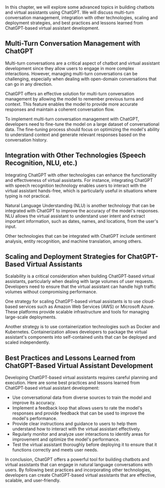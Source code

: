 
In this chapter, we will explore some advanced topics in building chatbots and virtual assistants using ChatGPT. We will discuss multi-turn conversation management, integration with other technologies, scaling and deployment strategies, and best practices and lessons learned from ChatGPT-based virtual assistant development.

Multi-Turn Conversation Management with ChatGPT
-----------------------------------------------

Multi-turn conversations are a critical aspect of chatbot and virtual assistant development since they allow users to engage in more complex interactions. However, managing multi-turn conversations can be challenging, especially when dealing with open-domain conversations that can go in any direction.

ChatGPT offers an effective solution for multi-turn conversation management by allowing the model to remember previous turns and context. This feature enables the model to provide more accurate responses and maintain a coherent conversation flow.

To implement multi-turn conversation management with ChatGPT, developers need to fine-tune the model on a large dataset of conversational data. The fine-tuning process should focus on optimizing the model's ability to understand context and generate relevant responses based on the conversation history.

Integration with Other Technologies (Speech Recognition, NLU, etc.)
-------------------------------------------------------------------

Integrating ChatGPT with other technologies can enhance the functionality and effectiveness of virtual assistants. For instance, integrating ChatGPT with speech recognition technology enables users to interact with the virtual assistant hands-free, which is particularly useful in situations where typing is not practical.

Natural Language Understanding (NLU) is another technology that can be integrated with ChatGPT to improve the accuracy of the model's responses. NLU allows the virtual assistant to understand user intent and extract important information, such as dates, names, and locations, from the user's input.

Other technologies that can be integrated with ChatGPT include sentiment analysis, entity recognition, and machine translation, among others.

Scaling and Deployment Strategies for ChatGPT-Based Virtual Assistants
----------------------------------------------------------------------

Scalability is a critical consideration when building ChatGPT-based virtual assistants, particularly when dealing with large volumes of user requests. Developers need to ensure that the virtual assistant can handle high traffic volumes without compromising performance.

One strategy for scaling ChatGPT-based virtual assistants is to use cloud-based services such as Amazon Web Services (AWS) or Microsoft Azure. These platforms provide scalable infrastructure and tools for managing large-scale deployments.

Another strategy is to use containerization technologies such as Docker and Kubernetes. Containerization allows developers to package the virtual assistant's components into self-contained units that can be deployed and scaled independently.

Best Practices and Lessons Learned from ChatGPT-Based Virtual Assistant Development
-----------------------------------------------------------------------------------

Developing ChatGPT-based virtual assistants requires careful planning and execution. Here are some best practices and lessons learned from ChatGPT-based virtual assistant development:

* Use conversational data from diverse sources to train the model and improve its accuracy.
* Implement a feedback loop that allows users to rate the model's responses and provide feedback that can be used to improve the model's performance.
* Provide clear instructions and guidance to users to help them understand how to interact with the virtual assistant effectively.
* Regularly monitor and analyze user interactions to identify areas for improvement and optimize the model's performance.
* Test the virtual assistant thoroughly before deploying it to ensure that it functions correctly and meets user needs.

In conclusion, ChatGPT offers a powerful tool for building chatbots and virtual assistants that can engage in natural language conversations with users. By following best practices and incorporating other technologies, developers can create ChatGPT-based virtual assistants that are effective, scalable, and user-friendly.
